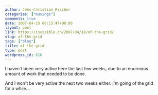 ```yaml
---
author: Jens-Christian Fischer
categories: ["musings"]
comments: true
date: 2007-04-18 06:15:47+00:00
layout: post
link: https://invisible.ch/2007/04/18/of-the-grid/
slug: of-the-grid
tags: ["blog"]
title: of the grid
type: post
wordpress_id: 616
---
```


I haven't been very active here the last few weeks, due to an enormous amount of work that needed to be done.

And I won't be very active the next two weeks either. I'm going of the grid for a while...
